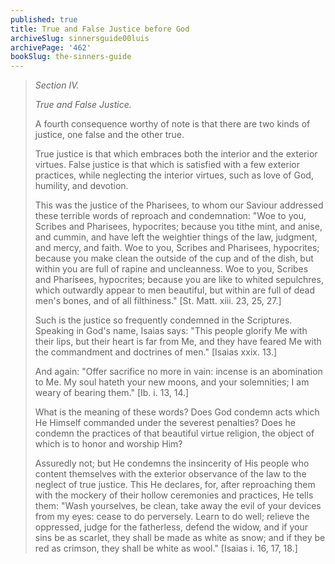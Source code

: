 ```yaml
---
published: true
title: True and False Justice before God
archiveSlug: sinnersguide00luis
archivePage: '462'
bookSlug: the-sinners-guide
---
```


> *Section IV.*
> 
> *True and False Justice.*
> 
> A fourth consequence worthy of note is that there are two kinds of justice, one false and the other true.
> 
> True justice is that which embraces both the interior and the exterior virtues. False justice is that which is satisfied with a few exterior practices, while neglecting the interior virtues, such as love of God, humility, and devotion.
> 
> This was the justice of the Pharisees, to whom our Saviour addressed these terrible words of reproach and condemnation: "Woe to you, Scribes and Pharisees, hypocrites; because you tithe mint, and anise, and cummin, and have left the weightier things of the law, judgment, and mercy, and faith. Woe to you, Scribes and Pharisees, hypocrites; because you make clean the outside of the cup and of the dish, but within you are full of rapine and uncleanness. Woe to you, Scribes and Pharisees, hypocrites; because you are like to whited sepulchres, which outwardly appear to men beautiful, but within are full of dead men's bones, and of all filthiness." [St. Matt. xiii. 23, 25, 27.]
> 
> Such is the justice so frequently condemned in the Scriptures. Speaking in God's name, Isaias says: "This people glorify Me with their lips, but their heart is far from Me, and they have feared Me with the commandment and doctrines of men." [Isaias xxix. 13.]
> 
> And again: "Offer sacrifice no more in vain: incense is an abomination to Me. My soul hateth your new moons, and your solemnities; I am weary of bearing them." [Ib. i. 13, 14.]
> 
> What is the meaning of these words? Does God condemn acts which He Himself commanded under the severest penalties? Does he condemn the practices of that beautiful virtue religion, the object of which is to honor and worship Him?
> 
> Assuredly not; but He condemns the insincerity of His people who content themselves with the exterior observance of the law to the neglect of true justice. This He declares, for, after reproaching them with the mockery of their hollow ceremonies and practices, He tells them: "Wash yourselves, be clean, take away the evil of your devices from my eyes: cease to do perversely. Learn to do well; relieve the oppressed, judge for the fatherless, defend the widow, and if your sins be as scarlet, they shall be made as white as snow; and if they be red as crimson, they shall be white as wool." [Isaias i. 16, 17, 18.]

